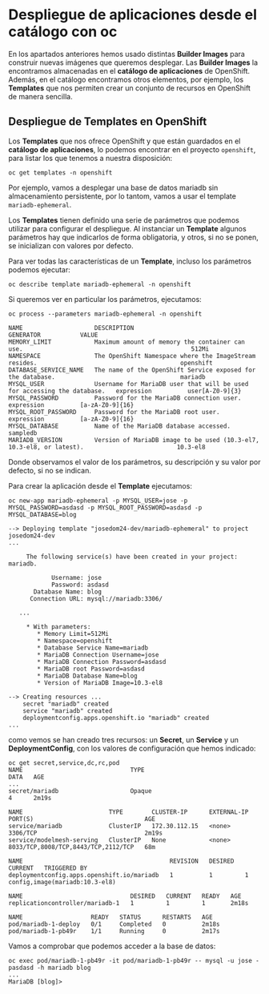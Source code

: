 # Despliegue de aplicaciones desde el catálogo con oc

En los apartados anteriores hemos usado distintas **Builder Images** para construir nuevas imágenes que queremos desplegar. Las **Builder Images** la encontramos almacenadas en el **catálogo de aplicaciones** de OpenShift. Además, en el catálogo encontramos otros elementos, por ejemplo, los **Templates** que nos permiten crear un conjunto de recursos en OpenShift de manera sencilla.

## Despliegue de Templates en OpenShift

Los **Templates** que nos ofrece OpenShift y que están guardados en el **catálogo de aplicaciones**, lo podemos encontrar en el proyecto `openshift`, para listar los que tenemos a nuestra disposición:

    oc get templates -n openshift

Por ejemplo, vamos a desplegar una base de datos mariadb sin almacenamiento persistente, por lo tantom, vamos a usar el template `mariadb-ephemeral`.

Los **Templates** tienen definido una serie de parámetros que podemos utilizar para configurar el despliegue. Al instanciar un **Template** algunos parámetros hay que indicarlos de forma obligatoria, y otros, si no se ponen, se inicializan con valores por defecto.

Para ver todas las características de un **Template**, incluso los parámetros podemos ejecutar:

    oc describe template mariadb-ephemeral -n openshift

Si queremos ver en particular los parámetros, ejecutamos:

	oc process --parameters mariadb-ephemeral -n openshift

    NAME                    DESCRIPTION                                                               GENERATOR           VALUE
    MEMORY_LIMIT            Maximum amount of memory the container can use.                                               512Mi
    NAMESPACE               The OpenShift Namespace where the ImageStream resides.                                        openshift
    DATABASE_SERVICE_NAME   The name of the OpenShift Service exposed for the database.                                   mariadb
    MYSQL_USER              Username for MariaDB user that will be used for accessing the database.   expression          user[A-Z0-9]{3}
    MYSQL_PASSWORD          Password for the MariaDB connection user.                                 expression          [a-zA-Z0-9]{16}
    MYSQL_ROOT_PASSWORD     Password for the MariaDB root user.                                       expression          [a-zA-Z0-9]{16}
    MYSQL_DATABASE          Name of the MariaDB database accessed.                                                        sampledb
    MARIADB_VERSION         Version of MariaDB image to be used (10.3-el7, 10.3-el8, or latest).                          10.3-el8

Donde observamos el valor de los parámetros, su descripción y su valor por defecto, si no se indican.

Para crear la aplicación desde el **Template** ejecutamos:

	oc new-app mariadb-ephemeral -p MYSQL_USER=jose -p MYSQL_PASSWORD=asdasd -p MYSQL_ROOT_PASSWORD=asdasd -p MYSQL_DATABASE=blog

    --> Deploying template "josedom24-dev/mariadb-ephemeral" to project josedom24-dev
    ...
    
         The following service(s) have been created in your project: mariadb.
         
                Username: jose
                Password: asdasd
           Database Name: blog
          Connection URL: mysql://mariadb:3306/
         
       ...

         * With parameters:
            * Memory Limit=512Mi
            * Namespace=openshift
            * Database Service Name=mariadb
            * MariaDB Connection Username=jose
            * MariaDB Connection Password=asdasd
            * MariaDB root Password=asdasd
            * MariaDB Database Name=blog
            * Version of MariaDB Image=10.3-el8
    
    --> Creating resources ...
        secret "mariadb" created
        service "mariadb" created
        deploymentconfig.apps.openshift.io "mariadb" created
    ...

como vemos se han creado tres recursos: un **Secret**, un **Service** y un **DeploymentConfig**, con los valores de configuración que hemos indicado:

    oc get secret,service,dc,rc,pod
    NAME                              TYPE                                  DATA   AGE
    ...
    secret/mariadb                    Opaque                                4      2m19s

    NAME                        TYPE        CLUSTER-IP      EXTERNAL-IP   PORT(S)                               AGE
    service/mariadb             ClusterIP   172.30.112.15   <none>        3306/TCP                              2m19s
    service/modelmesh-serving   ClusterIP   None            <none>        8033/TCP,8008/TCP,8443/TCP,2112/TCP   68m

    NAME                                         REVISION   DESIRED   CURRENT   TRIGGERED BY
    deploymentconfig.apps.openshift.io/mariadb   1          1         1         config,image(mariadb:10.3-el8)

    NAME                              DESIRED   CURRENT   READY   AGE
    replicationcontroller/mariadb-1   1         1         1       2m18s

    NAME                   READY   STATUS      RESTARTS   AGE
    pod/mariadb-1-deploy   0/1     Completed   0          2m18s
    pod/mariadb-1-pb49r    1/1     Running     0          2m17s

Vamos a comprobar que podemos acceder a la base de datos:

    oc exec pod/mariadb-1-pb49r -it pod/mariadb-1-pb49r -- mysql -u jose -pasdasd -h mariadb blog
    ...
    MariaDB [blog]> 
